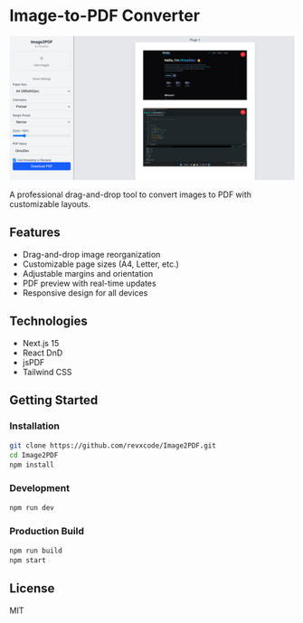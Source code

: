 # Image-to-PDF Converter

![App Demo](./demo.png)

A professional drag-and-drop tool to convert images to PDF with customizable layouts.

## Features

- Drag-and-drop image reorganization
- Customizable page sizes (A4, Letter, etc.)
- Adjustable margins and orientation
- PDF preview with real-time updates
- Responsive design for all devices

## Technologies

- Next.js 15
- React DnD
- jsPDF
- Tailwind CSS

## Getting Started

### Installation

```bash
git clone https://github.com/revxcode/Image2PDF.git
cd Image2PDF
npm install
```

### Development

```bash
npm run dev
```

### Production Build

```bash
npm run build
npm start
```

## License

MIT
